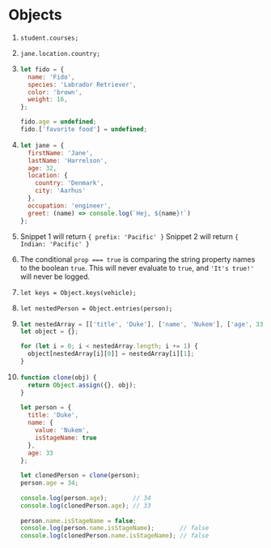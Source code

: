 # Objects

1. `student.courses;`

2. `jane.location.country;`

3. ```js
   let fido = {
     name: 'Fido',
     species: 'Labrador Retriever',
     color: 'brown',
     weight: 16,
   };

   fido.age = undefined;
   fido.['favorite food'] = undefined;
   ```

4. ```js
   let jane = {
     firstName: 'Jane',
     lastName: 'Harrelson',
     age: 32,
     location: {
       country: 'Denmark',
       city: 'Aarhus'
     },
     occupation: 'engineer',
     greet: (name) => console.log(`Hej, ${name}!`)
   };
   ```

5. Snippet 1 will return `{ prefix: 'Pacific' }`
   Snippet 2 will return `{ Indian: 'Pacific' }`

6. The conditional `prop === true` is comparing the string property names to the boolean `true`. This will never evaluate to `true`, and `'It's true!'` will never be logged.

7. `let keys = Object.keys(vehicle);`

8. `let nestedPerson = Object.entries(person);`

9. ```js
   let nestedArray = [['title', 'Duke'], ['name', 'Nukem'], ['age', 33]];
   let object = {};

   for (let i = 0; i < nestedArray.length; i += 1) {
     object[nestedArray[i][0]] = nestedArray[i][1];
   }
   ```

10. ```js
    function clone(obj) {
      return Object.assign({}, obj);
    }
  
    let person = {
      title: 'Duke',
      name: {
        value: 'Nukem',
        isStageName: true
      },
      age: 33
    };
  
    let clonedPerson = clone(person);
    person.age = 34;
  
    console.log(person.age);       // 34
    console.log(clonedPerson.age); // 33
  
    person.name.isStageName = false;
    console.log(person.name.isStageName);       // false
    console.log(clonedPerson.name.isStageName); // false
    ```